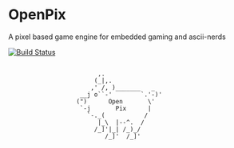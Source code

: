 # OpenPix
A pixel based game engine for embedded gaming and ascii-nerds

[![Build Status](https://travis-ci.org/mezorian/OpenPix.svg?branch=master)](https://travis-ci.org/mezorian/OpenPix) 

```

                         ,.
                        (_|,.
                       ,' /, )_______   _
                    __j o``-'        `.'-)'
                   (")      Open       \'
                    `-j       Pix      |
                      `-._(           /
                         |_\  |--^.  /
                        /_]'|_| /_)_/
                           /_]'  /_]'
```

